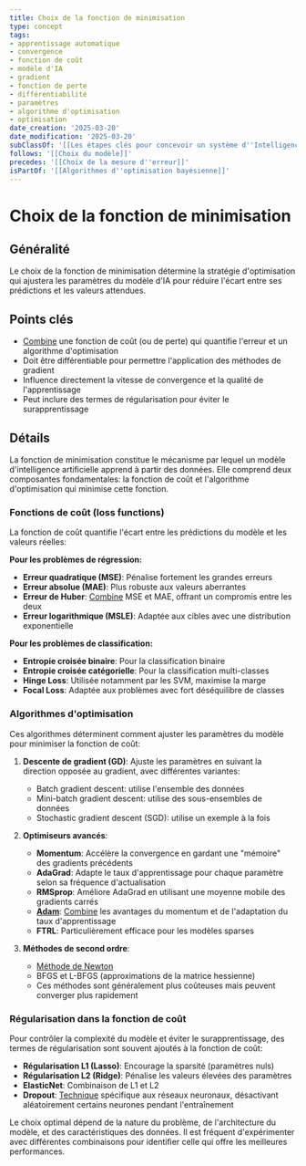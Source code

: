```yaml
---
title: Choix de la fonction de minimisation
type: concept
tags:
- apprentissage automatique
- convergence
- fonction de coût
- modèle d'IA
- gradient
- fonction de perte
- différentiabilité
- paramètres
- algorithme d'optimisation
- optimisation
date_creation: '2025-03-20'
date_modification: '2025-03-20'
subClassOf: '[[Les étapes clés pour concevoir un système d''Intelligence Artificielle]]'
follows: '[[Choix du modèle]]'
precedes: '[[Choix de la mesure d''erreur]]'
isPartOf: '[[Algorithmes d''optimisation bayésienne]]'
---
```

# Choix de la fonction de minimisation

## Généralité

Le choix de la fonction de minimisation détermine la stratégie d'optimisation qui ajustera les paramètres du modèle d'IA pour réduire l'écart entre ses prédictions et les valeurs attendues.

## Points clés

- [Combine](https://fr.wikipedia.org/wiki/Combine) une fonction de coût (ou de perte) qui quantifie l'erreur et un algorithme d'optimisation
- Doit être différentiable pour permettre l'application des méthodes de gradient
- Influence directement la vitesse de convergence et la qualité de l'apprentissage
- Peut inclure des termes de régularisation pour éviter le surapprentissage

## Détails

La fonction de minimisation constitue le mécanisme par lequel un modèle d'intelligence artificielle apprend à partir des données. Elle comprend deux composantes fondamentales: la fonction de coût et l'algorithme d'optimisation qui minimise cette fonction.

### Fonctions de coût (loss functions)

La fonction de coût quantifie l'écart entre les prédictions du modèle et les valeurs réelles:

**Pour les problèmes de régression:**
- **Erreur quadratique (MSE)**: Pénalise fortement les grandes erreurs
- **Erreur absolue (MAE)**: Plus robuste aux valeurs aberrantes
- **Erreur de Huber**: [Combine](https://fr.wikipedia.org/wiki/Combine) MSE et MAE, offrant un compromis entre les deux
- **Erreur logarithmique (MSLE)**: Adaptée aux cibles avec une distribution exponentielle

**Pour les problèmes de classification:**
- **Entropie croisée binaire**: Pour la classification binaire
- **Entropie croisée catégorielle**: Pour la classification multi-classes
- **Hinge Loss**: Utilisée notamment par les SVM, maximise la marge
- **Focal Loss**: Adaptée aux problèmes avec fort déséquilibre de classes

### Algorithmes d'optimisation

Ces algorithmes déterminent comment ajuster les paramètres du modèle pour minimiser la fonction de coût:

1. **Descente de gradient (GD)**: Ajuste les paramètres en suivant la direction opposée au gradient, avec différentes variantes:
   - Batch gradient descent: utilise l'ensemble des données
   - Mini-batch gradient descent: utilise des sous-ensembles de données
   - Stochastic gradient descent (SGD): utilise un exemple à la fois

2. **Optimiseurs avancés**:
   - **Momentum**: Accélère la convergence en gardant une "mémoire" des gradients précédents
   - **AdaGrad**: Adapte le taux d'apprentissage pour chaque paramètre selon sa fréquence d'actualisation
   - **RMSprop**: Améliore AdaGrad en utilisant une moyenne mobile des gradients carrés
   - **[Adam](https://fr.wikipedia.org/wiki/Adam)**: [Combine](https://fr.wikipedia.org/wiki/Combine) les avantages du momentum et de l'adaptation du taux d'apprentissage
   - **FTRL**: Particulièrement efficace pour les modèles sparses

3. **Méthodes de second ordre**:
   - [Méthode de Newton](https://fr.wikipedia.org/wiki/Méthode_de_Newton)
   - BFGS et L-BFGS (approximations de la matrice hessienne)
   - Ces méthodes sont généralement plus coûteuses mais peuvent converger plus rapidement

### Régularisation dans la fonction de coût

Pour contrôler la complexité du modèle et éviter le surapprentissage, des termes de régularisation sont souvent ajoutés à la fonction de coût:

- **Régularisation L1 (Lasso)**: Encourage la sparsité (paramètres nuls)
- **Régularisation L2 (Ridge)**: Pénalise les valeurs élevées des paramètres
- **ElasticNet**: Combinaison de L1 et L2
- **Dropout**: [Technique](https://fr.wikipedia.org/wiki/Technique) spécifique aux réseaux neuronaux, désactivant aléatoirement certains neurones pendant l'entraînement

Le choix optimal dépend de la nature du problème, de l'architecture du modèle, et des caractéristiques des données. Il est fréquent d'expérimenter avec différentes combinaisons pour identifier celle qui offre les meilleures performances.